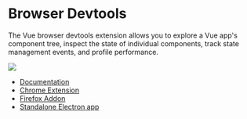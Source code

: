 # Browser Devtools

The Vue browser devtools extension allows you to explore a Vue app's component tree, inspect the state of individual components, track state management events, and profile performance.

![](https://raw.githubusercontent.com/vuejs/devtools/main/media/screenshot-shadow.png)

-  [Documentation](https://devtools.vuejs.org/)
-  [Chrome Extension](https://chrome.google.com/webstore/detail/vuejs-devtools/nhdogjmejiglipccpnnnanhbledajbpd)
-  [Firefox Addon](https://addons.mozilla.org/en-US/firefox/addon/vue-js-devtools/)
-  [Standalone Electron app](https://devtools.vuejs.org/guide/installation.html#standalone)
